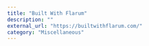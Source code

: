 ```yaml
---
title: "Built With Flarum"
description: ""
external_url: "https://builtwithflarum.com/"
category: "Miscellaneous"
---
```

